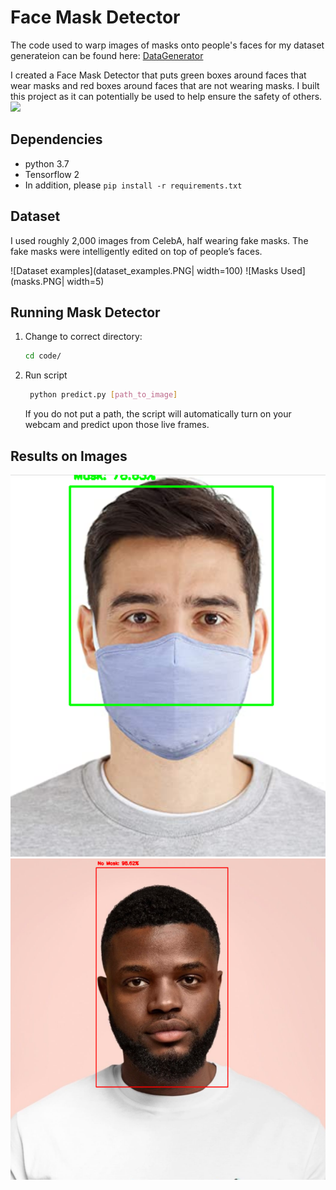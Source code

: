 # Face Mask Detector
The code used to warp images of masks onto people's faces for my dataset generateion can be found here:
[DataGenerator](https://github.com/prajnasb/observations/tree/master/mask_classifier/Data_Generator)

I created a Face Mask Detector that puts green boxes around faces that wear masks and red boxes around faces that are not wearing masks. I built this project as it can potentially be used to help ensure the safety of others.
![](maskdetector.gif)
## Dependencies
- python 3.7
- Tensorflow 2
- In addition, please `pip install -r requirements.txt`
 
## Dataset
I used roughly 2,000 images from CelebA, half wearing fake masks. The fake masks were intelligently edited on top of people’s faces.

![Dataset examples](dataset_examples.PNG| width=100)  ![Masks Used](masks.PNG| width=5) 

## Running Mask Detector
1. Change to correct directory:
    ```bash
    cd code/
    ```
2. Run script
    ```bash
     python predict.py [path_to_image]
    ```
    If you do not put a path, the script will automatically turn on your webcam and predict upon those live frames.
## Results on Images
![Example 2](predicted2.PNG) ![Example 6](predicted1.PNG)  
